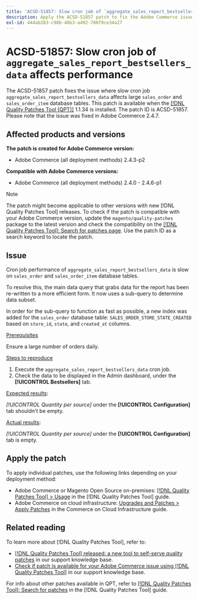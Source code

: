 ```yaml
---
title: 'ACSD-51857: Slow cron job of `aggregate_sales_report_bestsellers_data` affects performance'
description: Apply the ACSD-51857 patch to fix the Adobe Commerce issue where slow cron job `aggregate_sales_report_bestsellers_data` affects large `sales_order` and `sales_order_item` database tables.
exl-id: 444ab283-c98b-46b3-a492-706f0ce34a27
---
```

# ACSD-51857: Slow cron job of `aggregate_sales_report_bestsellers_data` affects performance

The ACSD-51857 patch fixes the issue where slow cron job `aggregate_sales_report_bestsellers_data` affects large `sales_order` and `sales_order_item` database tables. This patch is available when the [[!DNL Quality Patches Tool (QPT)]](/help/announcements/adobe-commerce-announcements/magento-quality-patches-released-new-tool-to-self-serve-quality-patches.md) 1.1.34 is installed. The patch ID is ACSD-51857. Please note that the issue was fixed in Adobe Commerce 2.4.7.

## Affected products and versions

**The patch is created for Adobe Commerce version:**

* Adobe Commerce (all deployment methods) 2.4.3-p2

**Compatible with Adobe Commerce versions:**

* Adobe Commerce (all deployment methods) 2.4.0 - 2.4.6-p1

>[!NOTE]
>
>The patch might become applicable to other versions with new [!DNL Quality Patches Tool] releases. To check if the patch is compatible with your Adobe Commerce version, update the `magento/quality-patches` package to the latest version and check the compatibility on the [[!DNL Quality Patches Tool]: Search for patches page](https://experienceleague.adobe.com/tools/commerce-quality-patches/index.html). Use the patch ID as a search keyword to locate the patch.

## Issue

Cron job performance of `aggregate_sales_report_bestsellers_data` is slow on `sales_order` and `sales_order_item` database tables.

To resolve this, the main data query that grabs data for the report has been re-written to a more efficient form. It now uses a sub-query to determine data subset. 

In order for the sub-query to function as fast as possible, a new index was added for the `sales_order` database table: `SALES_ORDER_STORE_STATE_CREATED` based on `store_id`, `state`, and `created_at` columns.

<u>Prerequisites</u>

Ensure a large number of orders daily.

<u>Steps to reproduce</u>

1. Execute the `aggregate_sales_report_bestsellers_data` cron job.
1. Check the data to be displayed in the Admin dashboard, under the **[!UICONTROL Bestsellers]** tab.

<u>Expected results</u>:

*[!UICONTROL Quantity per source]* under the **[!UICONTROL Configuration]** tab shouldn't be empty.

<u>Actual results</u>:

*[!UICONTROL Quantity per source]* under the **[!UICONTROL Configuration]** tab is empty.

## Apply the patch

To apply individual patches, use the following links depending on your deployment method:

* Adobe Commerce or Magento Open Source on-premises: [[!DNL Quality Patches Tool] > Usage](https://experienceleague.adobe.com/docs/commerce-operations/tools/quality-patches-tool/usage.html) in the [!DNL Quality Patches Tool] guide.
* Adobe Commerce on cloud infrastructure: [Upgrades and Patches > Apply Patches](https://experienceleague.adobe.com/docs/commerce-cloud-service/user-guide/develop/upgrade/apply-patches.html) in the Commerce on Cloud Infrastructure guide.

## Related reading

To learn more about [!DNL Quality Patches Tool], refer to:

* [[!DNL Quality Patches Tool] released: a new tool to self-serve quality patches](/help/announcements/adobe-commerce-announcements/magento-quality-patches-released-new-tool-to-self-serve-quality-patches.md) in our support knowledge base.
* [Check if patch is available for your Adobe Commerce issue using [!DNL Quality Patches Tool]](/help/support-tools/patches-available-in-qpt-tool/check-patch-for-magento-issue-with-magento-quality-patches.md) in our support knowledge base.

For info about other patches available in QPT, refer to [[!DNL Quality Patches Tool]: Search for patches](https://experienceleague.adobe.com/tools/commerce-quality-patches/index.html) in the [!DNL Quality Patches Tool] guide.

